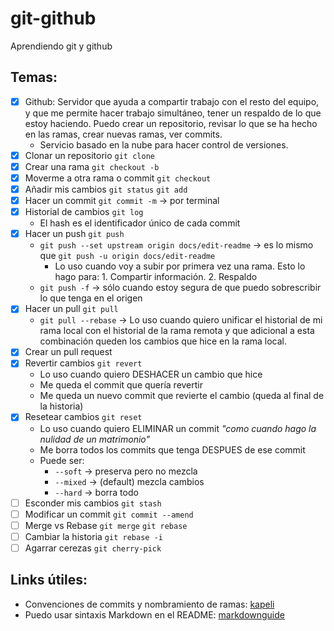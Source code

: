 # git-github

Aprendiendo git y github

## Temas:

- [x] Github: Servidor que ayuda a compartir trabajo con el resto del equipo, y que me permite hacer trabajo simultáneo, tener un respaldo de lo que estoy haciendo. Puedo crear un repositorio, revisar lo que se ha hecho en las ramas, crear nuevas ramas, ver commits.
  - Servicio basado en la nube para hacer control de versiones.
- [x] Clonar un repositorio `git clone`
- [x] Crear una rama `git checkout -b`
- [x] Moverme a otra rama o commit `git checkout`
- [x] Añadir mis cambios `git status` `git add`
- [x] Hacer un commit `git commit -m` -> por terminal
- [x] Historial de cambios `git log`
  - El hash es el identificador único de cada commit
- [x] Hacer un push `git push`
  - `git push --set upstream origin docs/edit-readme` -> es lo mismo que `git push -u origin docs/edit-readme`
    - Lo uso cuando voy a subir por primera vez una rama. Esto lo hago para: 1. Compartir información. 2. Respaldo
  - `git push -f` -> sólo cuando estoy segura de que puedo sobrescribir lo que tenga en el origen
- [x] Hacer un pull `git pull`
  - `git pull --rebase` -> Lo uso cuando quiero unificar el historial de mi rama local con el historial de la rama remota y que adicional a esta combinación queden los cambios que hice en la rama local.
- [x] Crear un pull request
- [x] Revertir cambios `git revert`
  - Lo uso cuando quiero DESHACER un cambio que hice
  - Me queda el commit que quería revertir
  - Me queda un nuevo commit que revierte el cambio (queda al final de la historia)
- [x] Resetear cambios `git reset`
  - Lo uso cuando quiero ELIMINAR un commit _"como cuando hago la nulidad de un matrimonio"_
  - Me borra todos los commits que tenga DESPUES de ese commit
  - Puede ser:
    - `--soft` -> preserva pero no mezcla
    - `--mixed` -> (default) mezcla cambios
    - `--hard` -> borra todo
- [ ] Esconder mis cambios `git stash`
- [ ] Modificar un commit `git commit --amend`
- [ ] Merge vs Rebase `git merge` `git rebase`
- [ ] Cambiar la historia `git rebase -i`
- [ ] Agarrar cerezas `git cherry-pick`

## Links útiles:

- Convenciones de commits y nombramiento de ramas: [kapeli](https://kapeli.com/cheat_sheets/Conventional_Commits.docset/Contents/Resources/Documents/index)
- Puedo usar sintaxis Markdown en el README: [markdownguide](https://www.markdownguide.org/cheat-sheet/)
